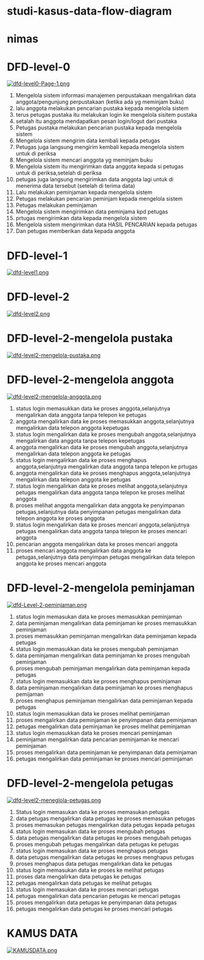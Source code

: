 # studi-kasus-data-flow-diagram
# nimas

# DFD-level-0
[![dfd-level0-Page-1.png](https://i.postimg.cc/XqcNfsQt/dfd-level0-Page-1.png)](https://postimg.cc/hQvqg1F0)
1. Mengelola sistem informasi manajemen perpustakaan mengalirkan data anggota/pengunjung perpustakaan (ketika ada yg meminjam buku)
2. lalu anggota melakukan pencarian pustaka kepada mengelola sistem
3. terus petugas pustaka itu melakukan login ke mengelola sisitem pustaka
4. setalah itu anggota  mendapatkan pesan login/logut dari pustaka
5. Petugas pustaka melakukan pencarian pustaka kepada mengelola sistem
6. Mengelola sistem mengirim data kembali kepada petugas 
7. Petugas juga langsung mengirim kembali kepada mengelola sistem untuk di periksa
8. Mengelola sistem mencari anggota yg meminjam buku
9. Mengelola sistem itu mengirimkan data anggota kepada si petugas untuk di periksa,setelah di periksa
10. petugas juga langsung mengirimkan data anggota lagi untuk di menerima data tersebut     (setelah di terima data)
11. Lalu melakukan peminjaman kepada mengelola sistem
12. Petugas melakukan pencarian peminjam kepada mengelola sistem
13. Petugas melakukan peminjaman
14. Mengelola sistem mengirimkan data peminjama kpd petugas 
15. prtugas mengirimkan data kepada mengelola sistem
16. Mengelola sistem mengirimkan data HASIL PENCARIAN kepada petugas
17. Dan petugas memberikan data kepada anggota
# DFD-level-1
[![dfd-level1.png](https://i.postimg.cc/FR25ZJ1L/dfd-level1.png)](https://postimg.cc/S27vQR6S)

# DFD-level-2
[![dfd-level2.png](https://i.postimg.cc/1XcCqgFP/dfd-level2.png)](https://postimg.cc/m1kyxgV6)

# DFD-level-2-mengelola pustaka
[![dfd-level2-mengelola-pustaka.png](https://i.postimg.cc/TYK5h8vN/dfd-level2-mengelola-pustaka.png)](https://postimg.cc/3dHxbcR2)

# DFD-level-2-mengelola anggota
[![dfd-level2-mengelola-anggota.png](https://i.postimg.cc/SRCs74Qm/dfd-level2-mengelola-anggota.png)](https://postimg.cc/7JPwwpTR)
1. status login memasukkan data ke proses anggota,selanjutnya mengalirkan data anggota tanpa telepon ke petugas
2. anggota mengalirkan data ke proses memasukkan anggota,selanjutnya mengalirkan data telepon anggota kepetugas 
3. status login mengalirkan data ke proses mengubah anggota,selanjutnya mengalirkan data anggota tanpa telepon kepetugas
4. anggota mengalirkan data ke proses mengubah anggota,selanjutnya mengalirkan data telepon anggota ke petugas
5. status login mengalirkan data ke proses menghapus anggota,selanjutnya mengalirkan data anggota  tanpa telepon ke prtugas 
6. anggota mengalirkan data ke proses menghapus anggota,selanjutnya mengalirkan data telepon anggota ke petugas
7. status login mengalirkan  data ke proses melihat anggota,selanjutnya petugas mengalirkan data anggota tanpa telepon ke proses melihat anggota
8. proses melihat anggota mengalirkan data anggota ke penyimpanan petugas,selanjutnya data penyimpanan petugas mengalirkan data telepon anggota ke proses anggota
9. status login mengalirkan data ke proses mencari anggota,selanjutnya petugas mengalirkan data anggota tanpa telepon ke proses mencari anggota
10. pencarian anggota mengalirkan data ke proses mencari anggota
11. proses mencari anggota mengalirkan data anggota ke petugas,selanjutnya data penyimpan petugas mengalirkan data telepon anggota ke proses mencari anggota
# DFD-level-2-mengelola peminjaman
[![dfd-Level-2-peminjaman.png](https://i.postimg.cc/59Lj5P05/dfd-Level-2-peminjaman.png)](https://postimg.cc/Th2RfJnh)
1. status login memasukan data ke proses memasukkan peminjaman
2. data peminjaman mengalirkan data peminjaman ke proses memasukkan peminjaman
3. proses memasukkan peminjaman mengalirkan data peminjaman kepada petugas
4. status login memasukkan data ke proses mengubah peminjaman
5. data peminjaman mengalirkan data peminjaman ke proses mengubah peminjaman
6. proses mengubah peminjaman mengalirkan data peminjaman kepada petugas
7. status login memasukkan data ke proses menghapus peminjaman
8. data peminjaman mengalirkan data peminjaman ke proses menghapus pemijaman
9. proses menghapus peminjaman mengalirkan data peminjaman kepada petugas
10. status login memasukkan data ke proses melihat peminjaman
11. proses mengalirkan data peminjaman ke penyimpanan data peminjaman
12. petugas mengalirkan data peminjaman ke proses melihat peminjaman
13. status login memasukkan data ke proses mencari peminjaman
14. peminjaman mengalirkan data pencarian peminjaman ke mencari peminjaman
15. proses mengalirkan data peminjaman ke penyimpanan data peminjaman
16. petugas mengalirkan data peminjaman ke proses mencari peminjaman
# DFD-level-2-mengelola petugas
[![dfd-level2-meneglola-petugas.png](https://i.postimg.cc/nLb30Y1Z/dfd-level2-meneglola-petugas.png)](https://postimg.cc/68cVQZS1)
1. Status login memasukan data ke proses memasukan petugas 
2. data petugas mengalirkan data petugas ke proses memasukan petugas
3. proses memasukan petugas mengalirkan data petugas kepada petugas
1. status login memasukan data ke proses mengubah petugas
2. data petugas mengalirkan data petugas ke proses mengubah petugas
3. proses mengubah petugas mengalirkan data petugas ke petugas
1. status login memasukan data ke proses menghapus petugas
2. data petugas mengalirkan data petugas ke proses menghapus petugas
3. proses menghapus data petugas mengalirkan data ke petugas
1. status login memasukan data ke proses ke melihat petugas
2. proses data mengalirkan data petugas ke petugas
3. petugas mengalirkan data petugas ke melihat petugas
1. status login memasukan data ke proses mencari petugas
2. petugas mengalirkan data pencarian petugas ke mencari petugas
3. proses mengalirkan data petugas ke penyimpanan data petugas
4. petugas mengalirkan data petugas ke proses mencari petugas
# KAMUS DATA
[![KAMUSDATA.png](https://i.postimg.cc/1zvv0gJr/KAMUSDATA.png)](https://postimg.cc/gw6ym09x)